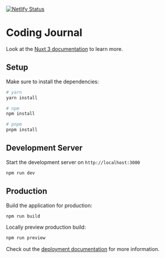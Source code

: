 [![Netlify Status](https://api.netlify.com/api/v1/badges/04f73205-0a87-4f7f-ad37-927835ff09ef/deploy-status)](https://app.netlify.com/sites/velvety-chimera-c2aeb3/deploys)
# Coding Journal

Look at the [Nuxt 3 documentation](https://nuxt.com/docs/getting-started/introduction) to learn more.

## Setup

Make sure to install the dependencies:

```bash
# yarn
yarn install

# npm
npm install

# pnpm
pnpm install
```

## Development Server

Start the development server on `http://localhost:3000`

```bash
npm run dev
```

## Production

Build the application for production:

```bash
npm run build
```

Locally preview production build:

```bash
npm run preview
```

Check out the [deployment documentation](https://nuxt.com/docs/getting-started/deployment) for more information.
